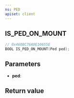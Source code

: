 ```yaml
---
ns: PED
apiset: client
---
```

## IS_PED_ON_MOUNT

```c
// 0x460BC76A0E10655E
BOOL IS_PED_ON_MOUNT(Ped ped);
```


## Parameters
* **ped**:

## Return value